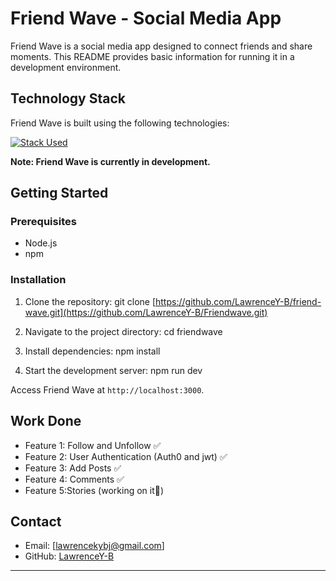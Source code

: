 # Friend Wave - Social Media App

Friend Wave is a social media app designed to connect friends and share moments. This README provides basic information for running it in a development environment.

## Technology Stack

Friend Wave is built using the following technologies:

[![Stack Used](https://skillicons.dev/icons?i=mongodb,js,typescript,nodejs,express&theme=dark)](https://skillicons.dev)



**Note: Friend Wave is currently in development.**

## Getting Started

### Prerequisites

- Node.js
- npm

### Installation

1. Clone the repository:
git clone [https://github.com/LawrenceY-B/friend-wave.git](https://github.com/LawrenceY-B/Friendwave.git)

2. Navigate to the project directory:
cd friendwave
   
3. Install dependencies:
npm install

4. Start the development server:
npm run dev


Access Friend Wave at `http://localhost:3000`.

## Work Done

- Feature 1: Follow and Unfollow ✅
- Feature 2: User Authentication (Auth0 and jwt) ✅
- Feature 3: Add Posts ✅
- Feature 4: Comments ✅
- Feature 5:Stories (working on it🚀) 


## Contact

- Email: [lawrencekybj@gmail.com]
- GitHub: [LawrenceY-B](https://github.com/LawrenceY-B)

---





